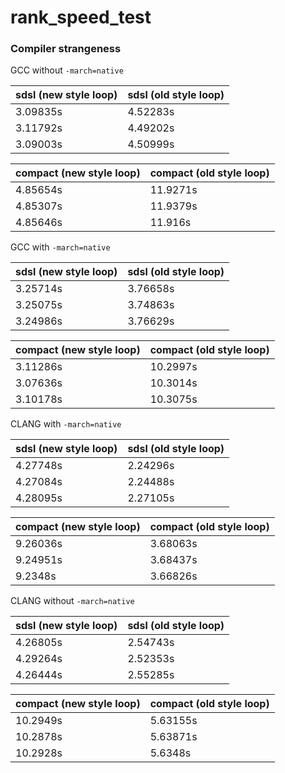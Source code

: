 # rank_speed_test


### Compiler strangeness

GCC without `-march=native`

| sdsl (new style loop) | sdsl (old style loop) |
|-----------------------|----------|
| 3.09835s              | 4.52283s |
| 3.11792s              | 4.49202s |
| 3.09003s              | 4.50999s |

| compact (new style loop)         |  compact (old style loop) |
|-------|-----|
| 4.85654s | 11.9271s |
| 4.85307s | 11.9379s |
| 4.85646s | 11.916s |


GCC with `-march=native`

| sdsl (new style loop) | sdsl (old style loop) |
|-----------------------|----------|
| 3.25714s | 3.76658s |
| 3.25075s | 3.74863s |
| 3.24986s | 3.76629s |

| compact (new style loop) | compact (old style loop) |
|-----------------------|----------|
| 3.11286s | 10.2997s |
| 3.07636s | 10.3014s |
| 3.10178s | 10.3075s |


CLANG with `-march=native`

| sdsl (new style loop) | sdsl (old style loop) |
|-----------------------|----------|
| 4.27748s | 2.24296s |
| 4.27084s | 2.24488s | 
| 4.28095s | 2.27105s |

| compact (new style loop) | compact (old style loop) |
|-----------------------|----------|
| 9.26036s | 3.68063s |
| 9.24951s | 3.68437s |
| 9.2348s | 3.66826s |

CLANG without `-march=native`

| sdsl (new style loop) | sdsl (old style loop) |
|-----------------------|----------|
| 4.26805s | 2.54743s |
| 4.29264s | 2.52353s |
| 4.26444s | 2.55285s |

| compact (new style loop) | compact (old style loop) |
|-----------------------|----------|
| 10.2949s | 5.63155s |
| 10.2878s | 5.63871s |
| 10.2928s | 5.6348s |
